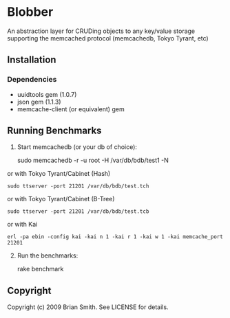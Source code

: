 Blobber
=======

An abstraction layer for CRUDing objects to any key/value storage supporting the memcached protocol (memcachedb, Tokyo Tyrant, etc)


Installation
------------

### Dependencies

* uuidtools gem (1.0.7)
* json gem (1.1.3)
* memcache-client (or equivalent) gem


Running Benchmarks
------------------

1) Start memcachedb (or your db of choice):

    sudo memcachedb -r -u root -H /var/db/bdb/test1 -N
    
or with Tokyo Tyrant/Cabinet (Hash)

    sudo ttserver -port 21201 /var/db/bdb/test.tch

or with Tokyo Tyrant/Cabinet (B-Tree)

    sudo ttserver -port 21201 /var/db/bdb/test.tcb

or with Kai

    erl -pa ebin -config kai -kai n 1 -kai r 1 -kai w 1 -kai memcache_port 21201

2) Run the benchmarks:

    rake benchmark


Copyright
---------

Copyright (c) 2009 Brian Smith. See LICENSE for details.
